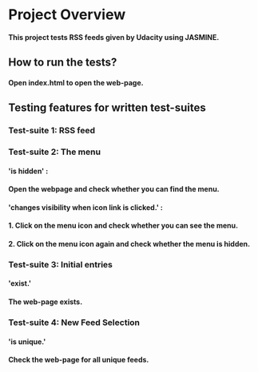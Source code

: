 
# Project Overview
#### This project tests RSS feeds given by Udacity using JASMINE.

## How to run the tests?
#### Open index.html to open the web-page.

## Testing features for written test-suites
### Test-suite 1: RSS feed

### Test-suite 2: The menu
#### 'is hidden' :
#### Open the webpage and check whether you can find the menu.
#### 'changes visibility when icon link is clicked.' :
#### 1. Click on the menu icon and check whether you can see the menu.
#### 2. Click on the menu icon again and check whether the menu is hidden.

### Test-suite 3: Initial entries
#### 'exist.'
#### The web-page exists.

### Test-suite 4: New Feed Selection
#### 'is unique.'
#### Check the web-page for all unique feeds.
